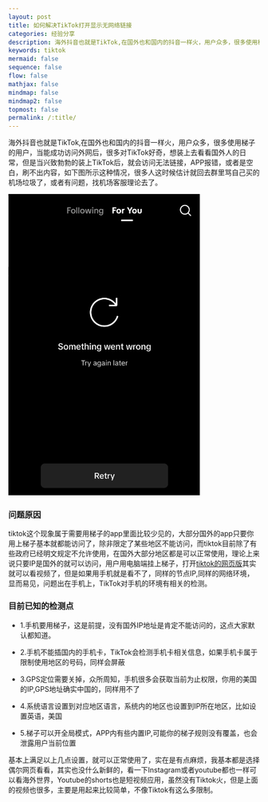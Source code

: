 ```yaml
---
layout: post
title: 如何解决TikTok打开显示无网络链接
categories: 经验分享
description: 海外抖音也就是TikTok,在国外也和国内的抖音一样火，用户众多，很多使用梯子的用户，当能成功访问外网后，很多对TikTok好奇，想装上去看看国外人的日常，但是当兴致勃勃的装上TikTok后，就会访问无法链接，APP报错，或者是空白，刷不出内容，这不是机场的问题，本文介绍有如何解决
keywords: tiktok
mermaid: false
sequence: false
flow: false
mathjax: false
mindmap: false
mindmap2: false
topmost: false
permalink: /:title/
---
```


海外抖音也就是TikTok,在国外也和国内的抖音一样火，用户众多，很多使用梯子的用户，当能成功访问外网后，很多对TikTok好奇，想装上去看看国外人的日常，但是当兴致勃勃的装上TikTok后，就会访问无法链接，APP报错，或者是空白，刷不出内容，如下图所示这种情况，很多人这时候估计就回去群里骂自己买的机场垃圾了，或者有问题，找机场客服理论去了。

![tiktok](/images/posts/tiktok/tiktok.png)

### 问题原因

tiktok这个现象属于需要用梯子的app里面比较少见的，大部分国外的app只要你用上梯子基本就都能访问了，除非限定了某些地区不能访问，而tiktok目前除了有些政府已经明文规定不允许使用，在国外大部分地区都是可以正常使用，理论上来说只要IP是国外的就可以访问，用户用电脑端挂上梯子，打开[tiktok的网页版](https://www.tiktok.com)其实就可以看视频了，但是如果用手机就是看不了，同样的节点IP,同样的网络环境，显而易见，问题出在手机上，TikTok对手机的环境有相关的检测。

### 目前已知的检测点

- 1.手机要用梯子，这是前提，没有国外IP地址是肯定不能访问的，这点大家默认都知道。

- 2.手机不能插国内的手机卡，TikTok会检测手机卡相关信息，如果手机卡属于限制使用地区的号码，同样会屏蔽

- 3.GPS定位需要关掉，众所周知，手机很多会获取当前为止权限，你用的美国的IP,GPS地址确实中国的，同样用不了

- 4.系统语言设置到对应地区语言，系统内的地区也设置到IP所在地区，比如设置英语，美国

- 5.梯子可以开全局模式，APP内有些内置IP,可能你的梯子规则没有覆盖，也会泄露用户当前位置

基本上满足以上几点设置，就可以正常使用了，实在是有点麻烦，我基本都是选择偶尔网页看看，其实也没什么新鲜的，看一下Instagram或者youtube都也一样可以看海外世界，Youtube的shorts也是短视频应用，虽然没有Tiktok火，但是上面的视频也很多，主要是用起来比较简单，不像Tiktok有这么多限制。

  






